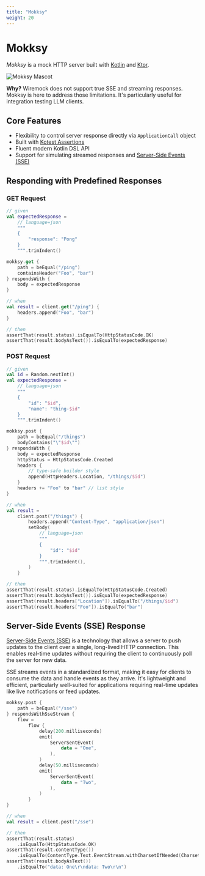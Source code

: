 ```yaml
---
title: "Mokksy"
weight: 20
---
```


# Mokksy

_Mokksy_ is a mock HTTP server built with [Kotlin](https://kotlinlang.org/) and [Ktor](https://ktor.io/).

![Mokksy Mascot](/mokksy-mascot-256.png)

**Why?** Wiremock does not support true SSE and streaming responses. Mokksy is here to address those limitations. It's particularly useful for integration testing LLM clients.

## Core Features

- Flexibility to control server response directly via `ApplicationCall` object
- Built with [Kotest Assertions](https://kotest.io/docs/assertions/assertions.html)
- Fluent modern Kotlin DSL API
- Support for simulating streamed responses and [Server-Side Events (SSE)](https://html.spec.whatwg.org/multipage/server-sent-events.html)

## Responding with Predefined Responses

### GET Request

```kotlin
// given
val expectedResponse =
    // language=json
    """
    {
        "response": "Pong"
    }
    """.trimIndent()

mokksy.get {
    path = beEqual("/ping")
    containsHeader("Foo", "bar")
} respondsWith {
    body = expectedResponse
}

// when
val result = client.get("/ping") { 
    headers.append("Foo", "bar")
}

// then
assertThat(result.status).isEqualTo(HttpStatusCode.OK)
assertThat(result.bodyAsText()).isEqualTo(expectedResponse)
```

### POST Request

```kotlin
// given
val id = Random.nextInt()
val expectedResponse =
    // language=json
    """
    {
        "id": "$id",
        "name": "thing-$id"
    }
    """.trimIndent()

mokksy.post {
    path = beEqual("/things")
    bodyContains("\"$id\"")
} respondsWith {
    body = expectedResponse
    httpStatus = HttpStatusCode.Created
    headers {
        // type-safe builder style
        append(HttpHeaders.Location, "/things/$id")
    }
    headers += "Foo" to "bar" // list style
}

// when
val result =
    client.post("/things") {
        headers.append("Content-Type", "application/json")
        setBody(
            // language=json
            """
            {
                "id": "$id"
            }
            """.trimIndent(),
        )
    }

// then
assertThat(result.status).isEqualTo(HttpStatusCode.Created)
assertThat(result.bodyAsText()).isEqualTo(expectedResponse)
assertThat(result.headers["Location"]).isEqualTo("/things/$id")
assertThat(result.headers["Foo"]).isEqualTo("bar")
```

## Server-Side Events (SSE) Response

[Server-Side Events (SSE)](https://html.spec.whatwg.org/multipage/server-sent-events.html) is a technology that allows a server to push updates to the client over a single, long-lived HTTP connection. This enables real-time updates without requiring the client to continuously poll the server for new data.

SSE streams events in a standardized format, making it easy for clients to consume the data and handle events as they arrive. It's lightweight and efficient, particularly well-suited for applications requiring real-time updates like live notifications or feed updates.

```kotlin
mokksy.post {
    path = beEqual("/sse")
} respondsWithSseStream {
    flow =
        flow {
            delay(200.milliseconds)
            emit(
                ServerSentEvent(
                    data = "One",
                ),
            )
            delay(50.milliseconds)
            emit(
                ServerSentEvent(
                    data = "Two",
                ),
            )
        }
}

// when
val result = client.post("/sse")

// then
assertThat(result.status)
    .isEqualTo(HttpStatusCode.OK)
assertThat(result.contentType())
    .isEqualTo(ContentType.Text.EventStream.withCharsetIfNeeded(Charsets.UTF_8))
assertThat(result.bodyAsText())
    .isEqualTo("data: One\r\ndata: Two\r\n")
```
